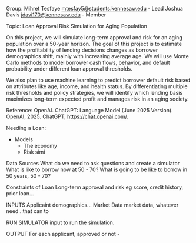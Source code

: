 Group:
Mihret Tesfaye <mtesfay5@students.kennesaw.edu> - Lead
Joshua Davis <jdavi170@kennesaw.edu> - Member

Topic:
Loan Approval Risk Simulation for Aging Population

On this project, we will simulate long-term approval and risk for an aging population over a 50-year horizon. The goal of this project is to estimate how the profitability of lending decisions changes as borrower demographics shift, mainly with increasing average age. We will use Monte Carlo methods to model borrower cash flows, behavior, and default probability under different loan approval thresholds.

We also plan to use machine learning to predict borrower default risk based on attributes like age, income, and health status. By differentiating multiple risk thresholds and policy strategies, we will identify which lending basis maximizes long-term expected profit and manages risk in an aging society.

Reference:
OpenAI.&nbsp;ChatGPT: Language Model (June 2025 Version). OpenAI, 2025. ChatGPT, https://chat.openai.com/.


Needing a Loan:
  

* Models
  * The economy
  * Risk simi


Data Sources
  What do we need to ask questions and create a simulator
  What is like to borrow now at 50 - 70?
  What is going to be like to borrow in 50 years, 50 - 70?

Constraints of Loan
  Long-term approval and risk
  eg score, credit history, prior loan...

INPUTS
Applicaint
  demographics...
Market Data
  market data, whatever need...that can to

RUN SIMULATOR
  input to run the simulation.

OUTPUT
  For each applicant, approved or not - 
  
